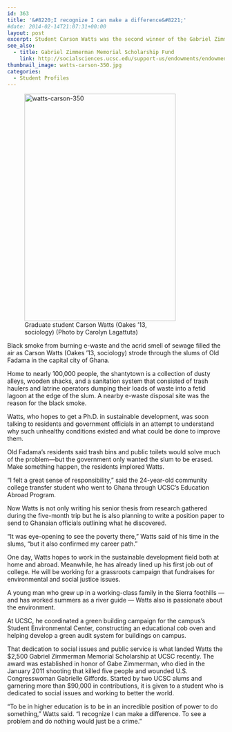 ```yaml
---
id: 363
title: '&#8220;I recognize I can make a difference&#8221;'
#date: 2014-02-14T21:07:31+00:00
layout: post
excerpt: Student Carson Watts was the second winner of the Gabriel Zimmerman Memorial Scholarship, which supports students who are passionate about social issues and committed to public service.
see_also:
  - title: Gabriel Zimmerman Memorial Scholarship Fund
    link: http://socialsciences.ucsc.edu/support-us/endowments/endowments-all/zimmerman/index.html
thumbnail_image: watts-carson-350.jpg
categories:
  - Student Profiles
---
```

<figure id="attachment_364" style="width: 350px" class="wp-caption alignright"><img class="size-full wp-image-364" src="http://live-ucsc-giving.pantheonsite.io/wp-content/uploads/2017/08/watts-carson-350.jpg" alt="watts-carson-350" width="350" height="525" srcset="https://ucsc-giving.lndo.site/wp-content/uploads/2017/08/watts-carson-350.jpg 350w, https://ucsc-giving.lndo.site/wp-content/uploads/2017/08/watts-carson-350-200x300.jpg 200w" sizes="(max-width: 350px) 100vw, 350px" /><figcaption class="wp-caption-text">Graduate student Carson Watts (Oakes ’13, sociology)  
(Photo by Carolyn Lagattuta)</figcaption></figure> 

Black smoke from burning e-waste and the acrid smell of sewage filled the air as Carson Watts (Oakes ’13, sociology) strode through the slums of Old Fadama in the capital city of Ghana.

Home to nearly 100,000 people, the shantytown is a collection of dusty alleys, wooden shacks, and a sanitation system that consisted of trash haulers and latrine operators dumping their loads of waste into a fetid lagoon at the edge of the slum. A nearby e-waste disposal site was the reason for the black smoke.

Watts, who hopes to get a Ph.D. in sustainable development, was soon talking to residents and government officials in an attempt to understand why such unhealthy conditions existed and what could be done to improve them.

Old Fadama’s residents said trash bins and public toilets would solve much of the problem—but the government only wanted the slum to be erased. Make something happen, the residents implored Watts.

“I felt a great sense of responsibility,” said the 24-year-old community college transfer student who went to Ghana through UCSC’s Education Abroad Program.

Now Watts is not only writing his senior thesis from research gathered during the five-month trip but he is also planning to write a position paper to send to Ghanaian officials outlining what he discovered.

“It was eye-opening to see the poverty there,” Watts said of his time in the slums, “but it also confirmed my career path.”

One day, Watts hopes to work in the sustainable development field both at home and abroad. Meanwhile, he has already lined up his first job out of college. He will be working for a grassroots campaign that fundraises for environmental and social justice issues.

A young man who grew up in a working-class family in the Sierra foothills — and has worked summers as a river guide — Watts also is passionate about the environment.

At UCSC, he coordinated a green building campaign for the campus’s Student Environmental Center, constructing an educational cob oven and helping develop a green audit system for buildings on campus.

That dedication to social issues and public service is what landed Watts the $2,500 Gabriel Zimmerman Memorial Scholarship at UCSC recently. The award was established in honor of Gabe Zimmerman, who died in the January 2011 shooting that killed five people and wounded U.S. Congresswoman Gabrielle Giffords. Started by two UCSC alums and garnering more than $90,000 in contributions, it is given to a student who is dedicated to social issues and working to better the world.

“To be in higher education is to be in an incredible position of power to do something,” Watts said. “I recognize I can make a difference. To see a problem and do nothing would just be a crime.”
